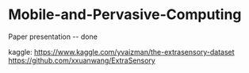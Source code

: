 # Mobile-and-Pervasive-Computing

Paper presentation -- done

kaggle: https://www.kaggle.com/yvaizman/the-extrasensory-dataset <br/>
https://github.com/xxuanwang/ExtraSensory


